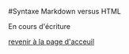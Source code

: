 #Syntaxe Markdown versus HTML

En cours d'écriture 

[revenir à la page d'acceuil](../README.md "Revenir à l'acceuil")